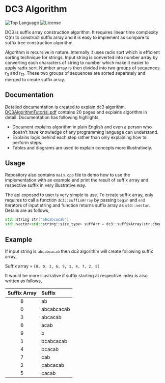 # DC3 Algorithm
![Top Language](https://img.shields.io/github/languages/top/vikasawadhiya/DC3-Algorithm?style=plastic)
![License](https://img.shields.io/github/license/vikasawadhiya/DC3-Algorithm?color=%23f78113&style=plastic)

DC3 is suffix array construction algorithm. It requires linear time complexity O(n) to construct suffix array and it is easy to implement as compare to suffix tree construction algorithm.

Algorithm is recursive in nature. Internally it uses radix sort which is efficient sorting technique for strings. Input string is converted into number array by converting each characters of string to number which make it easier to apply radix sort. Number array is then divided into two groups of sequences r<sub>0</sub> and r<sub>12</sub>. These two groups of sequences are sorted separately and merged to create suffix array.

## Documentation
Detailed documentation is created to explain dc3 algorithm. [DC3AlgorithmTutorial.pdf](https://github.com/vikasawadhiya/DC3-Algorithm/blob/main/DC3AlgorithmTutorial.pdf) contains 20 pages and explains algorithm in detail. Documentation has following highlights,

* Document explains algorithm in plain English and even a person who doesn’t have knowledge of any programming language can understand.  
* Explains logic behind each step rather than only explaining how to perform steps.
* Tables and diagrams are used to explain concepts more illustratively.

##  Usage
Repository also contains `main.cpp` file to demo how to use the implementation with an example and print the result of suffix array and respective suffix in very illustrative way.

The api exposed to user is very simple to use. To create suffix array, only requires to call a function `dc3::suffixArray` by passing `begin` and `end` iterators of input string and function returns suffix array as `std::vector`. Details are as follows,

```cpp
std::string str("abcabcacab");
std::vector<std::string::size_type> suffArr = dc3::suffixArray(str.cbegin(), str.cend());
```

## Example

If input string is `abcabcacab` then dc3 algorithm will create following suffix array,

Suffix array = `[8, 0, 3, 6, 9, 1, 4, 7, 2, 5]`

It would be more illustrative if suffix starting at respective index is also written as follows,

| Suffix Array| Suffix      |
| :---:       |    :----    |
| 8           | ab          |
| 0           | abcabcacab  |
| 3           | abcacab     |
| 6           | acab        |
| 9           | b           |
| 1           | bcabcacab   |
| 4           | bcacab      |
| 7           | cab         |
| 2           | cabcacab    |
| 5           | cacab       |

